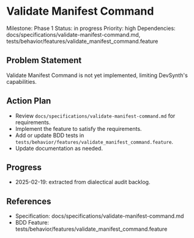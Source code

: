 # Validate Manifest Command
Milestone: Phase 1
Status: in progress
Priority: high
Dependencies: docs/specifications/validate-manifest-command.md, tests/behavior/features/validate_manifest_command.feature

## Problem Statement
Validate Manifest Command is not yet implemented, limiting DevSynth's capabilities.


## Action Plan
- Review `docs/specifications/validate-manifest-command.md` for requirements.
- Implement the feature to satisfy the requirements.
- Add or update BDD tests in `tests/behavior/features/validate_manifest_command.feature`.
- Update documentation as needed.

## Progress
- 2025-02-19: extracted from dialectical audit backlog.

## References
- Specification: docs/specifications/validate-manifest-command.md
- BDD Feature: tests/behavior/features/validate_manifest_command.feature
